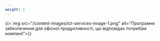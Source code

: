 ```yaml
---
weight: 1
---
```

{{< img src="/content-images/ict-services-image-1.png" alt="Програмне забезпечення для офісної продуктивності, що відповідає потребам компанії">}}
